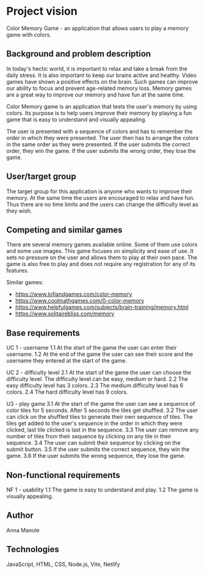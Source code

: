 # Project vision

Color Memory Game - an application that allows users to play a memory game with colors.

## Background and problem description

In today's hectic world, it is important to relax and take a break from the daily stress. It is also important to keep our brains active and healthy. Video games have shown a positive effects on the brain. Such games can improve our ability to focus and prevent age-related memory loss. Memory games are a great way to improve our memory and have fun at the same time.

Color Memory game is an application that tests the user's memory by using colors. Its purpose is to help users improve their memory by playing a fun game that is easy to understand and visually appealing.

The user is presented with a sequence of colors and has to remember the order in which they were presented. The user then has to arrange the colors in the same order as they were presented. If the user submits the correct order, they win the game. If the user submits the wrong order, they lose the game.

## User/target group

The target group for this application is anyone who wants to improve their memory. At the same time the users are encouraged to relax and have fun. Thus there are no time limits and the users can change the difficulty level as they wish.

## Competing and similar games 
There are several memory games available online. Some of them use colors and some use images. This game focuses on simplicity and ease of use. It sets no pressure on the user and allows them to play at their own pace. The game is also free to play and does not require any registration for any of its features.

Similar games:
- https://www.lofiandgames.com/color-memory 
- https://www.coolmathgames.com/0-color-memory
- https://www.helpfulgames.com/subjects/brain-training/memory.html
- https://www.solitairebliss.com/memory

## Base requirements

UC 1 - username
1.1 At the start of the game the user can enter their username.
1.2 At the end of the game the user can see their score and the username they entered at the start of the game.

UC 2 - difficulty level
2.1 At the start of the game the user can choose the difficulty level. The difficulty level can be easy, medium or hard.
2.2 The easy difficulty level has 3 colors.
2.3 The medium difficulty level has 6 colors.
2.4 The hard difficulty level has 9 colors.

U3 - play game
3.1 At the start of the game the user can see a sequence of color tiles for 5 seconds. After 5 seconds the tiles get shuffled.
3.2 The user can click on the shuffled tiles to generate their own sequence of tiles. The tiles get added to the user's sequence in the order in which they were clicked, last tile clicked is last in the sequence.
3.3 The user can remove any number of tiles from their sequence by clicking on any tile in their sequence.
3.4 The user can submit their sequence by clicking on the submit button.
3.5 If the user submits the correct sequence, they win the game.
3.6 If the user submits the wrong sequence, they lose the game.

## Non-functional requirements

NF 1 - usability
1.1 The game is easy to understand and play.
1.2 The game is visually appealing.

## Author
Anna Manole

## Technologies
JavaScript, HTML, CSS, Node.js, Vite, Netlify
